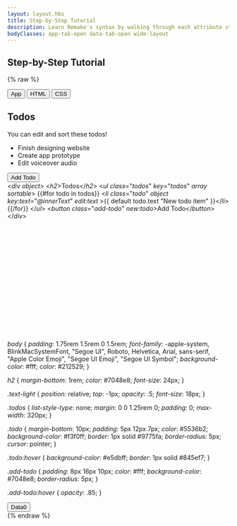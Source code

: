 ```yaml
---
layout: layout.hbs
title: Step-by-Step Tutorial
description: Learn Remake's syntax by walking through each attribute step-by-step
bodyClasses: app-tab-open data-tab-open wide-layout
---
```


## Step-by-Step Tutorial

{% raw %}
<div class="code-example tour relative">
  <div class="code-example__code-container relative">
    <div class="code-example__buttons">
      <button class="code-example__button code-example__button--app" data-click-to-add-class="app-tab-open" data-click-to-remove-class="[code-tab-open,css-tab-open]">App</button>
      <button class="code-example__button code-example__button--code" data-click-to-add-class="code-tab-open" data-click-to-remove-class="[app-tab-open,css-tab-open]">HTML</button>
      <button class="code-example__button code-example__button--css" data-click-to-add-class="css-tab-open" data-click-to-remove-class="[app-tab-open,code-tab-open]">CSS</button>
    </div>
    <div class="code-example__app" data-show-if=".app-tab-open">
      <div object>
        <h2>Todos</h2>
        <div class="text-light">You can edit and sort these todos!</div>
        <ul class="todos" key="todos" array sortable>
          <li class="todo" object key:text="@innerText" edit:text>Finish designing website</li>
          <li class="todo" object key:text="@innerText" edit:text>Create app prototype</li>
          <li class="todo" object key:text="@innerText" edit:text>Edit voiceover audio</li>
        </ul>
        <button class="add-todo" new:todo>Add Todo</button>
      </div>
    </div>
    <div class="code-example__code relative" data-show-if=".code-tab-open"><div class="code-example__code-scrollable">&#x3C;<i class="pink">div</i> <span class="tour__step"><i class="green">object</i></span>&#x3E;
  &#x3C;<i class="pink">h2</i>&#x3E;Todos&#x3C;/<i class="pink">h2</i>&#x3E;
  &#x3C;<i class="pink">ul</i> <i class="green">class</i>=&#x22;<i class="yellow">todos</i>&#x22; <span class="tour__step"><i class="green">key</i>=&#x22;<i class="yellow">todos</i>&#x22;</span> <span class="tour__step"><i class="green">array</i></span> <i class="green tour__step">sortable</i>&#x3E;
    <span class="tour__step">{{#for todo in todos}}</span>
      &#x3C;<i class="pink">li</i>
        <i class="green">class</i>=&#x22;<i class="yellow">todo</i>&#x22; 
        <span class="tour__step"><i class="green">object</i></span>
        <span class="tour__step"><i class="green">key:text</i>=&#x22;<i class="yellow">@innerText</i>&#x22;</span> 
        <i class="green tour__step">edit:text</i>
        &#x3E;<span class="tour__step">{{ default todo.text &#x22;New todo item&#x22; }}</span>&#x3C;/<i class="pink">li</i>&#x3E;
    {{/for}}
  &#x3C;/<i class="pink">ul</i>&#x3E;
  &#x3C;<i class="pink">button</i> <i class="green">class</i>=&#x22;<i class="yellow">add-todo</i>&#x22; <span class="tour__step"><i class="green">new:todo</i></span>&#x3E;Add Todo&#x3C;/<i class="pink">button</i>&#x3E;
&#x3C;/<i class="pink">div</i>&#x3E;<div class="tour__extra-scroll-area"><br><br><br><br><br><br><br><br><br><br><br><br><br><br><br><br></div></div></div>
    <div class="code-example__css" data-show-if=".css-tab-open"><i class="green">body</i> {
<i class="blue">  padding</i>: 1.75rem 1.5rem 0 1.5rem;
<i class="blue">  font-family</i>: -apple-system, BlinkMacSystemFont, "Segoe UI", Roboto, Helvetica, Arial, sans-serif, "Apple Color Emoji", "Segoe UI Emoji", "Segoe UI Symbol";
<i class="blue">  background-color</i>: #fff;
<i class="blue">  color</i>: #212529;
}

<i class="green">h2</i> {
<i class="blue">  margin-bottom</i>: 1rem;
<i class="blue">  color</i>: #7048e8;
<i class="blue">  font-size</i>: 24px;
}

<i class="green">.text-light</i> {
<i class="blue">  position</i>: relative;
<i class="blue">  top</i>: -1px;
<i class="blue">  opacity</i>: .5;
<i class="blue">  font-size</i>: 18px;
}

<i class="green">.todos</i> {
<i class="blue">  list-style-type</i>: none;
<i class="blue">  margin</i>: 0 0 1.25rem 0;
<i class="blue">  padding</i>: 0;
<i class="blue">  max-width</i>: 320px;
}

<i class="green">.todo</i> {
<i class="blue">  margin-bottom</i>: 10px;
<i class="blue">  padding</i>: 5px 12px 7px;
<i class="blue">  color</i>: #5536b2;
<i class="blue">  background-color</i>: #f3f0ff;
<i class="blue">  border</i>: 1px solid #9775fa;
<i class="blue">  border-radius</i>: 5px;
<i class="blue">  cursor</i>: pointer;
}

<i class="green">.todo:hover</i> {
<i class="blue">  background-color</i>: #e5dbff;
<i class="blue">  border</i>: 1px solid #845ef7;
}

<i class="green">.add-todo</i> {
<i class="blue">  padding</i>: 8px 16px 10px;
<i class="blue">  color</i>: #fff;
<i class="blue">  background-color</i>: #7048e8;
<i class="blue">  border-radius</i>: 5px;
}

<i class="green">.add-todo:hover</i> {
<i class="blue">  opacity</i>: .85;
}</div>
  </div>
  <div class="code-example__app-container relative">
    <div class="code-example__buttons">
      <button class="code-example__button code-example__button--data">Data<span class="code-example__notification-bubble">0</span></button>
    </div>
    <div class="code-example__data" data-show-if=".data-tab-open"></div>
  </div>
</div>
{% endraw %}